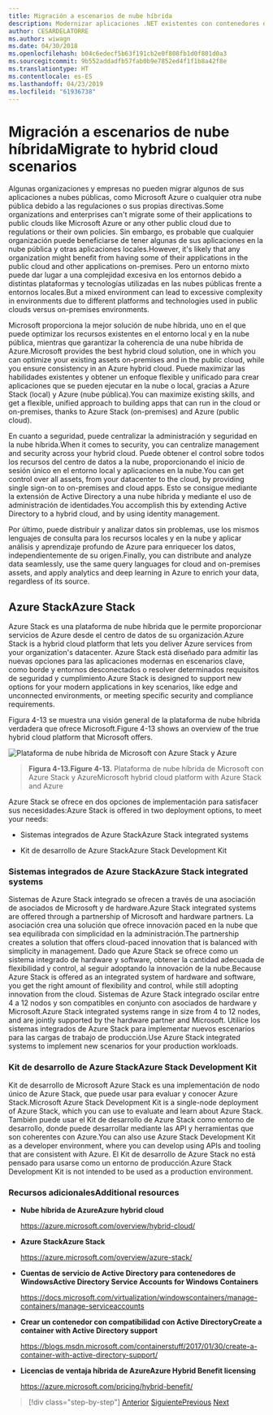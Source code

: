 ```yaml
---
title: Migración a escenarios de nube híbrida
description: Modernizar aplicaciones .NET existentes con contenedores de Windows y la nube de Azure | Migrar a escenarios de nube híbrida
author: CESARDELATORRE
ms.author: wiwagn
ms.date: 04/30/2018
ms.openlocfilehash: b04c6edecf5b63f191cb2e0f808fb1d0f801d0a3
ms.sourcegitcommit: 9b552addadfb57fab0b9e7852ed4f1f1b8a42f8e
ms.translationtype: HT
ms.contentlocale: es-ES
ms.lasthandoff: 04/23/2019
ms.locfileid: "61936738"
---
```

# <a name="migrate-to-hybrid-cloud-scenarios"></a><span data-ttu-id="b284b-103">Migración a escenarios de nube híbrida</span><span class="sxs-lookup"><span data-stu-id="b284b-103">Migrate to hybrid cloud scenarios</span></span>

<span data-ttu-id="b284b-104">Algunas organizaciones y empresas no pueden migrar algunos de sus aplicaciones a nubes públicas, como Microsoft Azure o cualquier otra nube pública debido a las regulaciones o sus propias directivas.</span><span class="sxs-lookup"><span data-stu-id="b284b-104">Some organizations and enterprises can't migrate some of their applications to public clouds like Microsoft Azure or any other public cloud due to regulations or their own policies.</span></span> <span data-ttu-id="b284b-105">Sin embargo, es probable que cualquier organización puede beneficiarse de tener algunas de sus aplicaciones en la nube pública y otras aplicaciones locales.</span><span class="sxs-lookup"><span data-stu-id="b284b-105">However, it's likely that any organization might benefit from having some of their applications in the public cloud and other applications on-premises.</span></span> <span data-ttu-id="b284b-106">Pero un entorno mixto puede dar lugar a una complejidad excesiva en los entornos debido a distintas plataformas y tecnologías utilizadas en las nubes públicas frente a entornos locales.</span><span class="sxs-lookup"><span data-stu-id="b284b-106">But a mixed environment can lead to excessive complexity in environments due to different platforms and technologies used in public clouds versus on-premises environments.</span></span>

<span data-ttu-id="b284b-107">Microsoft proporciona la mejor solución de nube híbrida, uno en el que puede optimizar los recursos existentes en el entorno local y en la nube pública, mientras que garantizar la coherencia de una nube híbrida de Azure.</span><span class="sxs-lookup"><span data-stu-id="b284b-107">Microsoft provides the best hybrid cloud solution, one in which you can optimize your existing assets on-premises and in the public cloud, while you ensure consistency in an Azure hybrid cloud.</span></span> <span data-ttu-id="b284b-108">Puede maximizar las habilidades existentes y obtener un enfoque flexible y unificado para crear aplicaciones que se pueden ejecutar en la nube o local, gracias a Azure Stack (local) y Azure (nube pública).</span><span class="sxs-lookup"><span data-stu-id="b284b-108">You can maximize existing skills, and get a flexible, unified approach to building apps that can run in the cloud or on-premises, thanks to Azure Stack (on-premises) and Azure (public cloud).</span></span>

<span data-ttu-id="b284b-109">En cuanto a seguridad, puede centralizar la administración y seguridad en la nube híbrida.</span><span class="sxs-lookup"><span data-stu-id="b284b-109">When it comes to security, you can centralize management and security across your hybrid cloud.</span></span> <span data-ttu-id="b284b-110">Puede obtener el control sobre todos los recursos del centro de datos a la nube, proporcionando el inicio de sesión único en el entorno local y aplicaciones en la nube.</span><span class="sxs-lookup"><span data-stu-id="b284b-110">You can get control over all assets, from your datacenter to the cloud, by providing single sign-on to on-premises and cloud apps.</span></span> <span data-ttu-id="b284b-111">Esto se consigue mediante la extensión de Active Directory a una nube híbrida y mediante el uso de administración de identidades.</span><span class="sxs-lookup"><span data-stu-id="b284b-111">You accomplish this by extending Active Directory to a hybrid cloud, and by using identity management.</span></span>

<span data-ttu-id="b284b-112">Por último, puede distribuir y analizar datos sin problemas, use los mismos lenguajes de consulta para los recursos locales y en la nube y aplicar análisis y aprendizaje profundo de Azure para enriquecer los datos, independientemente de su origen.</span><span class="sxs-lookup"><span data-stu-id="b284b-112">Finally, you can distribute and analyze data seamlessly, use the same query languages for cloud and on-premises assets, and apply analytics and deep learning in Azure to enrich your data, regardless of its source.</span></span>

## <a name="azure-stack"></a><span data-ttu-id="b284b-113">Azure Stack</span><span class="sxs-lookup"><span data-stu-id="b284b-113">Azure Stack</span></span>

<span data-ttu-id="b284b-114">Azure Stack es una plataforma de nube híbrida que le permite proporcionar servicios de Azure desde el centro de datos de su organización.</span><span class="sxs-lookup"><span data-stu-id="b284b-114">Azure Stack is a hybrid cloud platform that lets you deliver Azure services from your organization's datacenter.</span></span> <span data-ttu-id="b284b-115">Azure Stack está diseñado para admitir las nuevas opciones para las aplicaciones modernas en escenarios clave, como borde y entornos desconectados o resolver determinados requisitos de seguridad y cumplimiento.</span><span class="sxs-lookup"><span data-stu-id="b284b-115">Azure Stack is designed to support new options for your modern applications in key scenarios, like edge and unconnected environments, or meeting specific security and compliance requirements.</span></span>

<span data-ttu-id="b284b-116">Figura 4-13 se muestra una visión general de la plataforma de nube híbrida verdadera que ofrece Microsoft.</span><span class="sxs-lookup"><span data-stu-id="b284b-116">Figure 4-13 shows an overview of the true hybrid cloud platform that Microsoft offers.</span></span>

![Plataforma de nube híbrida de Microsoft con Azure Stack y Azure](./media/image13.jpg)

> <span data-ttu-id="b284b-118">**Figura 4-13.**</span><span class="sxs-lookup"><span data-stu-id="b284b-118">**Figure 4-13.**</span></span> <span data-ttu-id="b284b-119">Plataforma de nube híbrida de Microsoft con Azure Stack y Azure</span><span class="sxs-lookup"><span data-stu-id="b284b-119">Microsoft hybrid cloud platform with Azure Stack and Azure</span></span>

<span data-ttu-id="b284b-120">Azure Stack se ofrece en dos opciones de implementación para satisfacer sus necesidades:</span><span class="sxs-lookup"><span data-stu-id="b284b-120">Azure Stack is offered in two deployment options, to meet your needs:</span></span>

- <span data-ttu-id="b284b-121">Sistemas integrados de Azure Stack</span><span class="sxs-lookup"><span data-stu-id="b284b-121">Azure Stack integrated systems</span></span>

- <span data-ttu-id="b284b-122">Kit de desarrollo de Azure Stack</span><span class="sxs-lookup"><span data-stu-id="b284b-122">Azure Stack Development Kit</span></span>

### <a name="azure-stack-integrated-systems"></a><span data-ttu-id="b284b-123">Sistemas integrados de Azure Stack</span><span class="sxs-lookup"><span data-stu-id="b284b-123">Azure Stack integrated systems</span></span>

<span data-ttu-id="b284b-124">Sistemas de Azure Stack integrado se ofrecen a través de una asociación de asociados de Microsoft y de hardware.</span><span class="sxs-lookup"><span data-stu-id="b284b-124">Azure Stack integrated systems are offered through a partnership of Microsoft and hardware partners.</span></span> <span data-ttu-id="b284b-125">La asociación crea una solución que ofrece innovación paced en la nube que sea equilibrada con simplicidad en la administración.</span><span class="sxs-lookup"><span data-stu-id="b284b-125">The partnership creates a solution that offers cloud-paced innovation that is balanced with simplicity in management.</span></span> <span data-ttu-id="b284b-126">Dado que Azure Stack se ofrece como un sistema integrado de hardware y software, obtener la cantidad adecuada de flexibilidad y control, al seguir adoptando la innovación de la nube.</span><span class="sxs-lookup"><span data-stu-id="b284b-126">Because Azure Stack is offered as an integrated system of hardware and software, you get the right amount of flexibility and control, while still adopting innovation from the cloud.</span></span> <span data-ttu-id="b284b-127">Sistemas de Azure Stack integrado oscilar entre 4 a 12 nodos y son compatibles en conjunto con asociados de hardware y Microsoft.</span><span class="sxs-lookup"><span data-stu-id="b284b-127">Azure Stack integrated systems range in size from 4 to 12 nodes, and are jointly supported by the hardware partner and Microsoft.</span></span> <span data-ttu-id="b284b-128">Utilice los sistemas integrados de Azure Stack para implementar nuevos escenarios para las cargas de trabajo de producción.</span><span class="sxs-lookup"><span data-stu-id="b284b-128">Use Azure Stack integrated systems to implement new scenarios for your production workloads.</span></span>

### <a name="azure-stack-development-kit"></a><span data-ttu-id="b284b-129">Kit de desarrollo de Azure Stack</span><span class="sxs-lookup"><span data-stu-id="b284b-129">Azure Stack Development Kit</span></span>

<span data-ttu-id="b284b-130">Kit de desarrollo de Microsoft Azure Stack es una implementación de nodo único de Azure Stack, que puede usar para evaluar y conocer Azure Stack.</span><span class="sxs-lookup"><span data-stu-id="b284b-130">Microsoft Azure Stack Development Kit is a single-node deployment of Azure Stack, which you can use to evaluate and learn about Azure Stack.</span></span> <span data-ttu-id="b284b-131">También puede usar el Kit de desarrollo de Azure Stack como entorno de desarrollo, donde puede desarrollar mediante las API y herramientas que son coherentes con Azure.</span><span class="sxs-lookup"><span data-stu-id="b284b-131">You can also use Azure Stack Development Kit as a developer environment, where you can develop using APIs and tooling that are consistent with Azure.</span></span> <span data-ttu-id="b284b-132">El Kit de desarrollo de Azure Stack no está pensado para usarse como un entorno de producción.</span><span class="sxs-lookup"><span data-stu-id="b284b-132">Azure Stack Development Kit is not intended to be used as a production environment.</span></span>

### <a name="additional-resources"></a><span data-ttu-id="b284b-133">Recursos adicionales</span><span class="sxs-lookup"><span data-stu-id="b284b-133">Additional resources</span></span>

- <span data-ttu-id="b284b-134">**Nube híbrida de Azure**</span><span class="sxs-lookup"><span data-stu-id="b284b-134">**Azure hybrid cloud**</span></span>

    <https://azure.microsoft.com/overview/hybrid-cloud/>

- <span data-ttu-id="b284b-135">**Azure Stack**</span><span class="sxs-lookup"><span data-stu-id="b284b-135">**Azure Stack**</span></span>

    <https://azure.microsoft.com/overview/azure-stack/>

- <span data-ttu-id="b284b-136">**Cuentas de servicio de Active Directory para contenedores de Windows**</span><span class="sxs-lookup"><span data-stu-id="b284b-136">**Active Directory Service Accounts for Windows Containers**</span></span>

    <https://docs.microsoft.com/virtualization/windowscontainers/manage-containers/manage-serviceaccounts>

- <span data-ttu-id="b284b-137">**Crear un contenedor con compatibilidad con Active Directory**</span><span class="sxs-lookup"><span data-stu-id="b284b-137">**Create a container with Active Directory support**</span></span>

    <https://blogs.msdn.microsoft.com/containerstuff/2017/01/30/create-a-container-with-active-directory-support/>

- <span data-ttu-id="b284b-138">**Licencias de ventaja híbrida de Azure**</span><span class="sxs-lookup"><span data-stu-id="b284b-138">**Azure Hybrid Benefit licensing**</span></span>

    <https://azure.microsoft.com/pricing/hybrid-benefit/>

>[!div class="step-by-step"]
><span data-ttu-id="b284b-139">[Anterior](modernize-your-apps-lifecycle-with-ci-cd-pipelines-and-devops-tools-in-the-cloud.md)
>[Siguiente](../walkthroughs-technical-get-started-overview.md)</span><span class="sxs-lookup"><span data-stu-id="b284b-139">[Previous](modernize-your-apps-lifecycle-with-ci-cd-pipelines-and-devops-tools-in-the-cloud.md)
[Next](../walkthroughs-technical-get-started-overview.md)</span></span>
